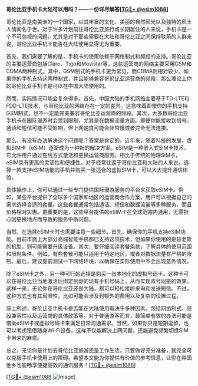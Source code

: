 **哥伦比亚手机卡大陆可以用吗？——一份详尽解答[[TG💪+ @esim1088](https://t.me/s/esim1088)]**

哥伦比亚是南美洲的一个国家，以其丰富的文化、美丽的自然风光以及独特的风土人情闻名于世。对于许多计划前往哥伦比亚旅行或长期居住的人来说，手机卡是一个不可忽视的问题。尤其是对于那些需要在大陆和哥伦比亚之间保持联系的人群来说，哥伦比亚手机卡能否在大陆使用显得尤为重要。

首先，我们需要了解的是，手机卡的使用依赖于网络制式和频段的支持。哥伦比亚的主要运营商包括Claro、Tigo和Movistar等，这些运营商的网络主要采用GSM和CDMA两种制式。其中，GSM制式的手机卡更为常见，而CDMA则相对较少。如果你的手机支持这两种制式，并且能够兼容哥伦比亚运营商的频段，那么理论上你的哥伦比亚手机卡是可以在中国大陆使用的。

然而，实际情况可能会复杂得多。首先，中国大陆的手机网络主要基于TD-LTE和FDD-LTE技术，与哥伦比亚的网络存在一定的差异。这意味着即使你的手机支持GSM制式，也不一定能完美兼容哥伦比亚运营商的频段。其次，大多数哥伦比亚手机卡在国际漫游时会受到限制，尤其是在数据流量方面。即便你能接收到信号，通话和短信可能不受影响，但上网速度可能会非常慢或者完全无法连接。

那么，有没有办法解决这个问题呢？答案是肯定的。近年来，随着科技的发展，虚拟SIM卡（eSIM）逐渐成为一种新的解决方案。eSIM是一种嵌入式SIM卡技术，它允许用户通过在线方式激活和更换运营商服务。相比于传统的物理SIM卡，eSIM具有更高的灵活性和便捷性。对于经常往返于哥伦比亚和大陆的人来说，选择一款支持eSIM功能的手机并购买一张适合的虚拟SIM卡，可以大大提升通信体验。

具体操作上，你可以通过一些专门提供国际漫游服务的平台来获取eSIM卡。例如，某些平台提供了全球多个国家和地区的运营商合作方案，用户可以根据自己的需求选择合适的套餐。这些套餐通常包括通话、短信和数据流量等多种服务，而且价格相对实惠。更重要的是，这些平台提供的eSIM卡在全球范围内通用，无需担心因更换地点而导致的服务中断问题。

当然，在选择eSIM卡时也需要注意一些细节。首先，确保你的手机支持eSIM功能。目前市面上大部分高端智能手机都已支持这项技术，但如果你使用的是较老款的机型，则可能需要升级设备。其次，要仔细阅读套餐条款，了解具体的使用范围和限制条件。例如，有些套餐可能只适用于特定地区，或者对数据流量有严格的限制。最后，建议提前测试一下网络环境，以确保在实际使用中不会出现意外情况。

除了eSIM卡之外，另一种可行的选择是购买一张本地化的虚拟号码卡。这种卡可以在哥伦比亚当地激活后绑定到你的现有手机号码上，从而实现双号同振的效果。这样一来，无论你在哥伦比亚还是大陆，都可以轻松接听来电和发送短信。不过，这种方式也有其局限性，比如可能会涉及到额外的费用以及复杂的设置过程。

综上所述，哥伦比亚手机卡是否能在大陆使用取决于多种因素，包括网络制式、频段兼容性以及运营商的具体政策等。对于普通游客而言，最简单有效的办法可能是借助eSIM卡或虚拟号码卡来满足日常沟通需求。当然，如果你只是短期逗留，也可以考虑租借随身Wi-Fi设备，这样不仅能解决上网问题，还能避免频繁切换SIM卡带来的麻烦。

总之，无论你是计划去哥伦比亚旅游还是工作生活，只要做好充分准备，就完全可以克服手机卡使用上的障碍。希望本文能为你提供有价值的参考信息，让你在异国他乡也能畅享便捷高效的通讯服务！[[TG💪+ @esim1088](https://t.me/s/esim1088)] 

[[TG💪+ @esim1088](https://t.me/s/esim1088) ![Image](https://i.postimg.cc/4NQfJmqS/Snipaste-2025-05-13-00-14-12.png)]